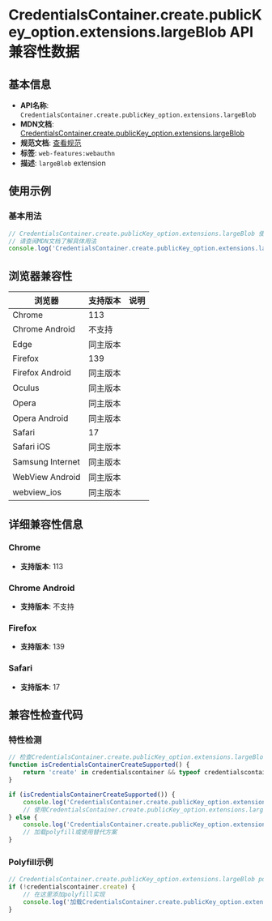 # CredentialsContainer.create.publicKey_option.extensions.largeBlob API 兼容性数据

## 基本信息

- **API名称**: `CredentialsContainer.create.publicKey_option.extensions.largeBlob`
- **MDN文档**: [CredentialsContainer.create.publicKey_option.extensions.largeBlob](https://developer.mozilla.org/docs/Web/API/Web_Authentication_API/WebAuthn_extensions#largeblob)
- **规范文档**: [查看规范](https://w3c.github.io/webauthn/#sctn-large-blob-extension)
- **标签**: `web-features:webauthn`
- **描述**: `largeBlob` extension

## 使用示例

### 基本用法

```javascript
// CredentialsContainer.create.publicKey_option.extensions.largeBlob 使用示例
// 请查阅MDN文档了解具体用法
console.log('CredentialsContainer.create.publicKey_option.extensions.largeBlob API');
```

## 浏览器兼容性

| 浏览器 | 支持版本 | 说明 |
|--------|----------|------|
| Chrome | 113 |  |
| Chrome Android | 不支持 |  |
| Edge | 同主版本 |  |
| Firefox | 139 |  |
| Firefox Android | 同主版本 |  |
| Oculus | 同主版本 |  |
| Opera | 同主版本 |  |
| Opera Android | 同主版本 |  |
| Safari | 17 |  |
| Safari iOS | 同主版本 |  |
| Samsung Internet | 同主版本 |  |
| WebView Android | 同主版本 |  |
| webview_ios | 同主版本 |  |

## 详细兼容性信息

### Chrome

- **支持版本**: 113

### Chrome Android

- **支持版本**: 不支持

### Firefox

- **支持版本**: 139

### Safari

- **支持版本**: 17

## 兼容性检查代码

### 特性检测

```javascript
// 检查CredentialsContainer.create.publicKey_option.extensions.largeBlob是否支持
function isCredentialsContainerCreateSupported() {
    return 'create' in credentialscontainer && typeof credentialscontainer.create === 'function';
}

if (isCredentialsContainerCreateSupported()) {
    console.log('CredentialsContainer.create.publicKey_option.extensions.largeBlob 支持');
    // 使用CredentialsContainer.create.publicKey_option.extensions.largeBlob
} else {
    console.log('CredentialsContainer.create.publicKey_option.extensions.largeBlob 不支持，需要polyfill');
    // 加载polyfill或使用替代方案
}
```

### Polyfill示例

```javascript
// CredentialsContainer.create.publicKey_option.extensions.largeBlob polyfill
if (!credentialscontainer.create) {
    // 在这里添加polyfill实现
    console.log('加载CredentialsContainer.create.publicKey_option.extensions.largeBlob polyfill');
}
```

